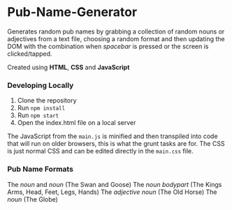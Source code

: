 # Pub-Name-Generator
Generates random pub names by grabbing a collection of random nouns or adjectives from a text file, choosing a random format and then updating the DOM with the combination when _spacebar_ is pressed or the screen is clicked/tapped.

Created using **HTML**, **CSS** and **JavaScript**

### Developing Locally

1. Clone the repository
2. Run `npm install`
3. Run `npm start`
4. Open the index.html file on a local server

The JavaScript from the `main.js` is minified and then transpiled into code that will run on older browsers, this is what the grunt tasks are for. The CSS is just normal CSS and can be edited directly in the `main.css` file.

### Pub Name Formats
The _noun_ and _noun_ (The Swan and Goose)
The _noun_ _bodypart_ (The Kings Arms, Head, Feet, Legs, Hands)
The _adjective_ _noun_ (The Old Horse)
The _noun_ (The Globe)


